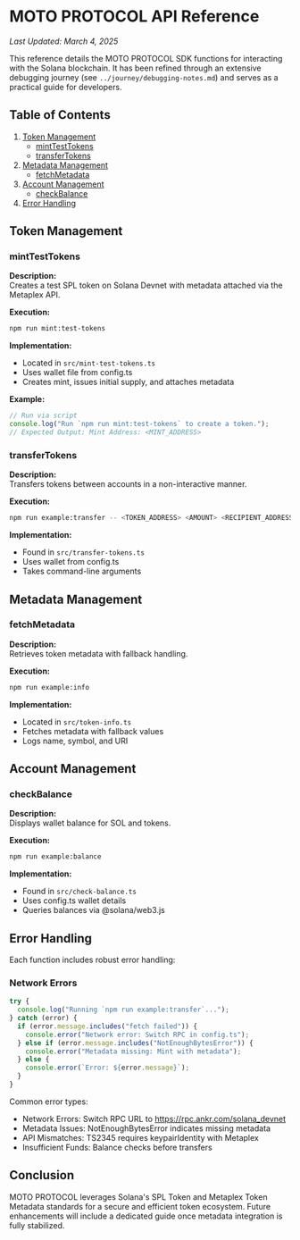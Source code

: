 # MOTO PROTOCOL API Reference
*Last Updated: March 4, 2025*

This reference details the MOTO PROTOCOL SDK functions for interacting with the Solana blockchain. It has been refined through an extensive debugging journey (see `../journey/debugging-notes.md`) and serves as a practical guide for developers.

## Table of Contents
1. [Token Management](#token-management)
   - [mintTestTokens](#minttesttokens)
   - [transferTokens](#transfertokens)
2. [Metadata Management](#metadata-management)
   - [fetchMetadata](#fetchmetadata)
3. [Account Management](#account-management)
   - [checkBalance](#checkbalance)
4. [Error Handling](#error-handling)

## Token Management

### mintTestTokens
**Description:**  
Creates a test SPL token on Solana Devnet with metadata attached via the Metaplex API.

**Execution:**
```bash
npm run mint:test-tokens
```

**Implementation:**
- Located in `src/mint-test-tokens.ts`
- Uses wallet file from config.ts
- Creates mint, issues initial supply, and attaches metadata

**Example:**
```javascript
// Run via script
console.log("Run `npm run mint:test-tokens` to create a token.");
// Expected Output: Mint Address: <MINT_ADDRESS>
```

### transferTokens
**Description:**  
Transfers tokens between accounts in a non-interactive manner.

**Execution:**
```bash
npm run example:transfer -- <TOKEN_ADDRESS> <AMOUNT> <RECIPIENT_ADDRESS>
```

**Implementation:**
- Found in `src/transfer-tokens.ts`
- Uses wallet from config.ts
- Takes command-line arguments

## Metadata Management

### fetchMetadata
**Description:**  
Retrieves token metadata with fallback handling.

**Execution:**
```bash
npm run example:info
```

**Implementation:**
- Located in `src/token-info.ts`
- Fetches metadata with fallback values
- Logs name, symbol, and URI

## Account Management

### checkBalance
**Description:**  
Displays wallet balance for SOL and tokens.

**Execution:**
```bash
npm run example:balance
```

**Implementation:**
- Found in `src/check-balance.ts`
- Uses config.ts wallet details
- Queries balances via @solana/web3.js

## Error Handling
Each function includes robust error handling:

### Network Errors
```javascript
try {
  console.log("Running `npm run example:transfer`...");
} catch (error) {
  if (error.message.includes("fetch failed")) {
    console.error("Network error: Switch RPC in config.ts");
  } else if (error.message.includes("NotEnoughBytesError")) {
    console.error("Metadata missing: Mint with metadata");
  } else {
    console.error(`Error: ${error.message}`);
  }
}
```

Common error types:
- Network Errors: Switch RPC URL to https://rpc.ankr.com/solana_devnet
- Metadata Issues: NotEnoughBytesError indicates missing metadata
- API Mismatches: TS2345 requires keypairIdentity with Metaplex
- Insufficient Funds: Balance checks before transfers

## Conclusion
MOTO PROTOCOL leverages Solana's SPL Token and Metaplex Token Metadata standards for a secure and efficient token ecosystem. Future enhancements will include a dedicated guide once metadata integration is fully stabilized.
